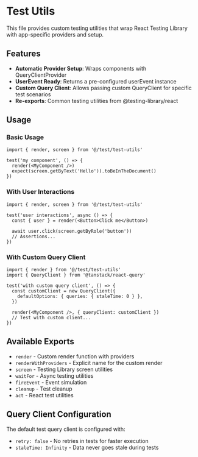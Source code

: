 # Test Utils

This file provides custom testing utilities that wrap React Testing Library with app-specific providers and setup.

## Features

- **Automatic Provider Setup**: Wraps components with QueryClientProvider
- **UserEvent Ready**: Returns a pre-configured userEvent instance
- **Custom Query Client**: Allows passing custom QueryClient for specific test scenarios
- **Re-exports**: Common testing utilities from @testing-library/react

## Usage

### Basic Usage

```tsx
import { render, screen } from '@/test/test-utils'

test('my component', () => {
  render(<MyComponent />)
  expect(screen.getByText('Hello')).toBeInTheDocument()
})
```

### With User Interactions

```tsx
import { render, screen } from '@/test/test-utils'

test('user interactions', async () => {
  const { user } = render(<Button>Click me</Button>)

  await user.click(screen.getByRole('button'))
  // Assertions...
})
```

### With Custom Query Client

```tsx
import { render } from '@/test/test-utils'
import { QueryClient } from '@tanstack/react-query'

test('with custom query client', () => {
  const customClient = new QueryClient({
    defaultOptions: { queries: { staleTime: 0 } },
  })

  render(<MyComponent />, { queryClient: customClient })
  // Test with custom client...
})
```

## Available Exports

- `render` - Custom render function with providers
- `renderWithProviders` - Explicit name for the custom render
- `screen` - Testing Library screen utilities
- `waitFor` - Async testing utilities
- `fireEvent` - Event simulation
- `cleanup` - Test cleanup
- `act` - React test utilities

## Query Client Configuration

The default test query client is configured with:

- `retry: false` - No retries in tests for faster execution
- `staleTime: Infinity` - Data never goes stale during tests
